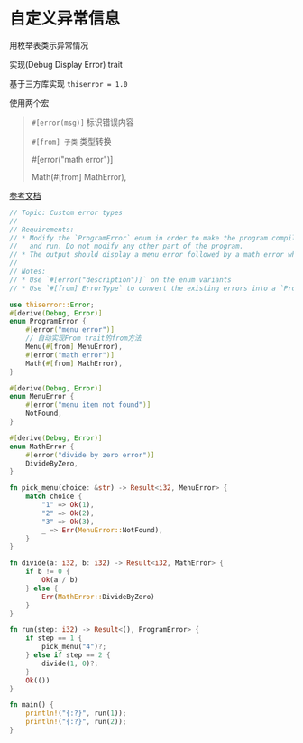 
# 自定义异常信息

用枚举表类示异常情况

实现(Debug Display Error) trait

基于三方库实现
`thiserror = 1.0`

使用两个宏 
>
>`#[error(msg)]` 标识错误内容
>
>`#[from] 子类` 类型转换
>
>#[error("math error")]
>
>Math(#[from] MathError),

[参考文档](#https://docs.rs/thiserror/latest/thiserror/)

```rust
// Topic: Custom error types
//
// Requirements:
// * Modify the `ProgramError` enum in order to make the program compile
//   and run. Do not modify any other part of the program.
// * The output should display a menu error followed by a math error when running.
//
// Notes:
// * Use `#[error("description")]` on the enum variants
// * Use `#[from] ErrorType` to convert the existing errors into a `ProgramError`

use thiserror::Error;
#[derive(Debug, Error)]
enum ProgramError {
    #[error("menu error")]
    // 自动实现From trait的from方法
    Menu(#[from] MenuError),
    #[error("math error")]
    Math(#[from] MathError),
}

#[derive(Debug, Error)]
enum MenuError {
    #[error("menu item not found")]
    NotFound,
}

#[derive(Debug, Error)]
enum MathError {
    #[error("divide by zero error")]
    DivideByZero,
}

fn pick_menu(choice: &str) -> Result<i32, MenuError> {
    match choice {
        "1" => Ok(1),
        "2" => Ok(2),
        "3" => Ok(3),
        _ => Err(MenuError::NotFound),
    }
}

fn divide(a: i32, b: i32) -> Result<i32, MathError> {
    if b != 0 {
        Ok(a / b)
    } else {
        Err(MathError::DivideByZero)
    }
}

fn run(step: i32) -> Result<(), ProgramError> {
    if step == 1 {
        pick_menu("4")?;
    } else if step == 2 {
        divide(1, 0)?;
    }
    Ok(())
}

fn main() {
    println!("{:?}", run(1));
    println!("{:?}", run(2));
}
```
